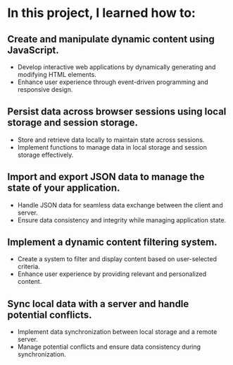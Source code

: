 # In this project, I learned how to:

## Create and manipulate dynamic content using JavaScript.
- Develop interactive web applications by dynamically generating and modifying HTML elements.
- Enhance user experience through event-driven programming and responsive design.

## Persist data across browser sessions using local storage and session storage.
- Store and retrieve data locally to maintain state across sessions.
- Implement functions to manage data in local storage and session storage effectively.

## Import and export JSON data to manage the state of your application.
- Handle JSON data for seamless data exchange between the client and server.
- Ensure data consistency and integrity while managing application state.

## Implement a dynamic content filtering system.
- Create a system to filter and display content based on user-selected criteria.
- Enhance user experience by providing relevant and personalized content.

## Sync local data with a server and handle potential conflicts.
- Implement data synchronization between local storage and a remote server.
- Manage potential conflicts and ensure data consistency during synchronization.
